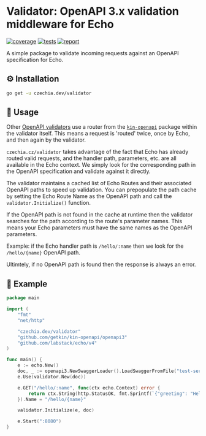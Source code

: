 # Validator: OpenAPI 3.x validation middleware for Echo

[![coverage](https://codecov.io/gh/stellirin/go-validator/branch/main/graph/badge.svg?token=Q8irv4HHtY)](https://codecov.io/gh/stellirin/go-validator)
[![tests](https://github.com/stellirin/go-validator/workflows/Go/badge.svg)](https://github.com/stellirin/go-validator/actions?query=workflow%3AGo)
[![report](https://goreportcard.com/badge/czechia.dev/validator)](https://goreportcard.com/report/czechia.dev/validator)

A simple package to validate incoming requests against an OpenAPI specification for Echo.

## ⚙️ Installation

```sh
go get -u czechia.dev/validator
```

## 📝 Usage

Other [OpenAPI validators](https://github.com/deepmap/oapi-codegen/blob/v1.6.0/pkg/middleware/oapi_validate.go#L70) use a router from the [`kin-openapi`](https://github.com/getkin/kin-openapi) package within the validator itself. This means a request is 'routed' twice, once by Echo, and then again by the validator.

`czechia.cz/validator` takes advantage of the fact that Echo has already routed valid requests, and the handler path, parameters, etc. are all available in the Echo context. We simply look for the corresponding path in the OpenAPI specification and validate against it directly.

The validator maintains a cached list of Echo Routes and their associated OpenAPI paths to speed up validation. You can prepopulate the path cache by setting the Echo Route Name as the OpenAPI path and call the `validator.Initialize()` function.

If the OpenAPI path is not found in the cache at runtime then the validator searches for the path according to the route's parameter names. This means your Echo parameters must have the same names as the OpenAPI parameters.

Example: if the Echo handler path is `/hello/:name` then we look for the `/hello/{name}` OpenAPI path.

Ultimtely, if no OpenAPI path is found then the response is always an error.

## 👀 Example

```go
package main

import (
	"fmt"
	"net/http"

	"czechia.dev/validator"
	"github.com/getkin/kin-openapi/openapi3"
	"github.com/labstack/echo/v4"
)

func main() {
	e := echo.New()
	doc, _ := openapi3.NewSwaggerLoader().LoadSwaggerFromFile("test-service.yaml")
	e.Use(validator.New(doc))

	e.GET("/hello/:name", func(ctx echo.Context) error {
		return ctx.String(http.StatusOK, fmt.Sprintf(`{"greeting": "Hello, %s!"}`, ctx.Param("name")))
	}).Name = "/hello/{name}"

	validator.Initialize(e, doc)

	e.Start(":8080")
}
```
